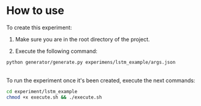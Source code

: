 # How to use

To create this experiment:

1. Make sure you are in the root directory of the project.

2. Execute the following command:

```bash
python generator/generate.py experimens/lstm_example/args.json
```

<br>
To run the experiment once it's been created, execute the next commands:

```bash
cd experiment/lstm_example
chmod +x execute.sh && ./execute.sh
```
